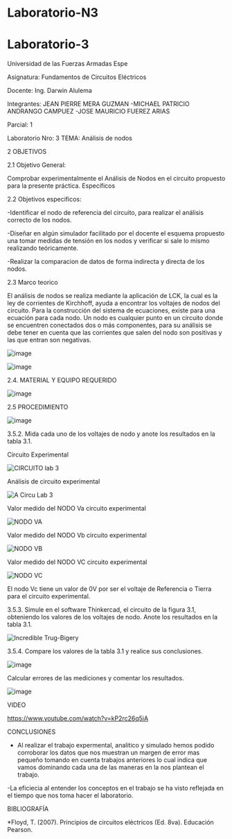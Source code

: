 # Laboratorio-N3
# Laboratorio-3

Universidad de las Fuerzas Armadas Espe

Asignatura: Fundamentos de Circuitos Eléctricos

Docente: Ing. Darwin Alulema

Integrantes: JEAN PIERRE MERA GUZMAN -MICHAEL PATRICIO ANDRANGO CAMPUEZ -JOSE MAURICIO FUEREZ ARIAS

Parcial: 1

Laboratorio Nro: 3 TEMA: Análisis de nodos

2 OBJETIVOS

2.1 Objetivo General:

Comprobar experimentalmente el Análisis de Nodos en el circuito propuesto para la presente práctica.
Específicos

2.2 Objetivos especificos:

-Identificar el nodo de referencia del circuito, para realizar el análisis correcto de los nodos.

-Diseñar en algún simulador facilitado por el docente el esquema propuesto una tomar medidas de tensión en los nodos y verificar si sale lo mismo realizando teóricamente.

-Realizar la comparacion de datos de forma indirecta y directa de los nodos.

2.3 Marco teorico

El análisis de nodos se realiza mediante la aplicación de LCK, la cual es la ley de corrientes de Kirchhoff, ayuda a encontrar los voltajes de nodos del circuito. Para la construcción del sistema de ecuaciones, existe para una ecuación para cada nodo. Un nodo es cualquier punto en un circuito donde se encuentren conectados dos o más componentes, para su análisis se debe tener en cuenta que las corrientes que salen del nodo son positivas y las que entran son negativas.

![image](https://user-images.githubusercontent.com/104911658/203655581-ce020384-918e-4bcf-8d65-929afd439760.png)

![image](https://user-images.githubusercontent.com/104911658/203655546-9176d907-343a-4a66-850e-80c4830be549.png)


2.4. MATERIAL Y EQUIPO REQUERIDO

![image](https://user-images.githubusercontent.com/104911658/203655743-8214a208-04e7-4923-ae53-911279604ca2.png)

2.5 PROCEDIMIENTO

![image](https://user-images.githubusercontent.com/104911658/203655853-e9e7d04b-bd5c-4bd6-8171-dba02f8c7d5f.png)

3.5.2.	Mida cada uno de los voltajes de nodo y anote los resultados en la tabla 3.1.

Circuito Experimental

![CIRCUITO lab 3](https://user-images.githubusercontent.com/117534483/203898498-b22606c7-3adc-4fbc-bb8f-ef517d1e3e46.jpg)

Análisis de circuito experimental

![A Circu Lab 3](https://user-images.githubusercontent.com/117534483/203898644-6c5196ad-3777-4400-a34f-48d078df76a2.jpg)

Valor medido del NODO Va circuito experimental

![NODO VA](https://user-images.githubusercontent.com/117534483/203898724-4a8cb56d-9ac2-4f0d-b92f-7ca182779f15.jpg)

Valor medido del NODO Vb circuito experimental

![NODO VB](https://user-images.githubusercontent.com/117534483/203898761-1a00f0d1-6010-4580-b2c7-9c418b9728a1.jpg)

Valor medido del NODO VC circuito experimental

![NODO VC](https://user-images.githubusercontent.com/117534483/203898778-0f7a5b92-25bf-4a2b-a0e7-328f0af6e114.jpg)

El nodo Vc tiene un valor de 0V por ser el voltaje de Referencia o Tierra para el circuito experimental.

3.5.3. Simule en el software Thinkercad, el circuito de la figura 3.1, obteniendo los
valores de los voltajes de nodo. Anote los resultados en la tabla 3.1.

![Incredible Trug-Bigery](https://user-images.githubusercontent.com/107088999/203874912-08507c16-e21f-457d-92d2-c1f05a63c6e8.png)

3.5.4. Compare los valores de la tabla 3.1 y realice sus conclusiones.

![image](https://user-images.githubusercontent.com/107088999/203886955-ba495003-f08b-4545-abd7-9323786ddbea.png)

Calcular errores de las mediciones y comentar los resultados.

![image](https://user-images.githubusercontent.com/107088999/203888827-3f6b9762-86ee-4236-a523-961a28571f4f.png)

VIDEO

https://www.youtube.com/watch?v=kP2rc26q5iA

CONCLUSIONES

- Al realizar el trabajo expermental, analitico y simulado hemos podido corroborar los datos que nos muestran un margen de error mas pequeño tomando en cuenta trabajos anteriores lo cual indica que vamos dominando cada una de las maneras en la nos plantean el trabajo.

-La eficiecia al entender los conceptos en el trabajo se ha visto reflejada en el tiempo que nos toma hacer el laboratorio.

BIBLIOGRAFÍA

*Floyd, T. (2007). Principios de circuitos eléctricos (Ed. 8va). Educación Pearson.
